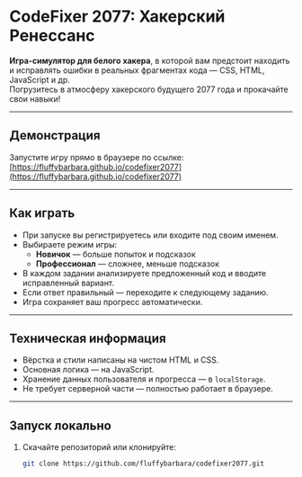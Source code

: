 # CodeFixer 2077: Хакерский Ренессанс

**Игра-симулятор для белого хакера**, в которой вам предстоит находить и исправлять ошибки в реальных фрагментах кода — CSS, HTML, JavaScript и др.  
Погрузитесь в атмосферу хакерского будущего 2077 года и прокачайте свои навыки!

---

## Демонстрация

Запустите игру прямо в браузере по ссылке:  
[https://fluffybarbara.github.io/codefixer2077](https://fluffybarbara.github.io/codefixer2077)

---

## Как играть

- При запуске вы регистрируетесь или входите под своим именем.
- Выбираете режим игры:  
  - **Новичок** — больше попыток и подсказок  
  - **Профессионал** — сложнее, меньше подсказок  
- В каждом задании анализируете предложенный код и вводите исправленный вариант.
- Если ответ правильный — переходите к следующему заданию.
- Игра сохраняет ваш прогресс автоматически.

---

## Техническая информация

- Вёрстка и стили написаны на чистом HTML и CSS.
- Основная логика — на JavaScript.
- Хранение данных пользователя и прогресса — в `localStorage`.
- Не требует серверной части — полностью работает в браузере.

---

## Запуск локально

1. Скачайте репозиторий или клонируйте:
   ```bash
   git clone https://github.com/fluffybarbara/codefixer2077.git

